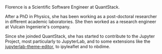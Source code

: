 Florence is a Scientific Software Engineer at QuantStack.  

After a PhD in Physics, she has been working as a post-doctoral researcher in different academic laboratories. She then worked as a research engineer at Vulcain Ingenierie's company.

Since she joinded QuantStack, she has started to contribute to the Jupyter Project, most particularly to JupyterLab, 
and to some extensions like the <a href="https://blog.jupyter.org/a-theme-editor-for-jupyterlab-8f08ab62894d/">jupyterlab-theme-editor</a>, to ipyleaflet and to nbdime. 